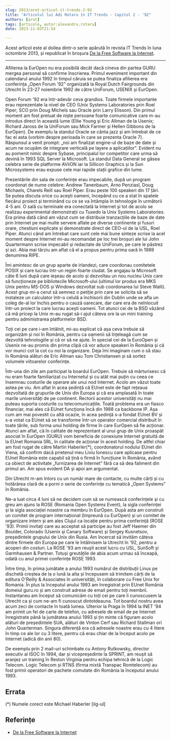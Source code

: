 ```yaml
---
slug: 2013/arot-articol-it-trends-2-92
title: "Articolul lui Adi Rotaru în IT Trends - Capitol 2 - '92"
authors: [arot]
tags: [articole, autor:alexandru.rotaru]
date: 2023-11-03T21:54

---
```


Acest articol este al doilea dintr-o serie apărută în revista IT Trends
în luna octombrie 2013, și republicat în broșura
[De la Free Software la Internet](https://cronica-it.github.io/arhiva/assets/2013/arot-brosura-a5-tipar.pdf).

<!-- truncate -->

---

Afilierea la EurOpen nu era posibilă decât dacă cineva din partea
GURU mergea personal să confirme înscrierea. Primul eveniment important din calendarul anului 1992 în timpul căruia se putea finaliza
afilierea era conferința „Open Forum '92” organizată la Royal Dutch Fairgrounds din Utrecht în 23-27 noiembrie 1992 de către UniForum,
USENIX și EurOpen.

Open Forum '92 era într-adevăr ceva grandios. Toate firmele importante erau reprezentate la nivel de CEO (Unix Systems Laboratories prin Roel Piper; SCO prin Doug Michels sau Oracle prin Larry Elisson). Din primul moment am fost preluat de niște persoane foarte comunicative care m-au introdus direct în această lume (Ellie Young și Eric Allman de la Usenix; Richard Jaross de la UniForum sau Mick Farmer și Hellen Gibbons de la EurOpen). De exemplu la standul Oracle se cânta jazz și am întrebat de ce fac ei asta (vorbim despre perioada în care se prezenta Oracle 7). Răspunsul a venit prompt: „noi am finalizat engine-ul de baze de date și acum ne ocupăm de integrare verticală pe layere a aplicațiilor”. Evident nu
au pomenit nimic despre Sybase, principalul lor competitor care urma să devină în 1993 SQL Server la Microsoft. La standul Data General se găsea celebra serie de platforme AViiON iar la Sillicon Graphics și la Sun Microsystems erau expuse cele mai rapide stații grafice din lume.

Prezentările din sala de conferințe erau impecabile, după un program coordonat de nume celebre: Andrew Tanenbaum, Arno Penziasl, Doug Michaels, Charels Reill sau Roel Piper. Erau peste 100 speakeri din 17 țări. Se putea discuta orice cu acești oameni, începând cu ce a stat în spatele fiecărui proiect și terminând cu ce se va întâmpla în tehnologie în următorii 4-5 ani. O sală cu terminale era conectată la Internet și tot de
acolo se realizau experimental demonstrații cu Tuxedo la Unix Systems Laboratories. Era prima dată când am văzut cum se distribuie tranzacțiile de baze de date prin Internet pe mai multe servere aflate pe diverse continente și fusuri orare, chestiuni explicate și demonstrate direct de CEO-ul de la USL, Roel Piper. Atunci când am întrebat care sunt cele mai bune sinteze scrise la acel moment despre Internet mi-au recomandat pe loc trei broșuri ale lui John Quartermann scrise impecabil și redactate de UniForum, pe care le păstrez și azi. Abia mai târziu am aflat că el a propus pentru prima oară în 1989 denumirea RIPE.

Îmi amintesc de un grup aparte de irlandezi, care coordonau comitetele POSIX și care lucrau într-un regim foarte ciudat. Se angajau la Microsoft câte 6 luni după care ieșeau de acolo și dezvoltau un nou nucleu Unix care să funcționeze pe bibliotecile Microsoft-ului (ultimul lor produs era MKS Unix pentru MS-DOS și Windows dezvoltat sub coordonarea lui Steve Walli). Acest grup mi-a cerut să semnez o petiție prin care se solicita să se instaleze un calculator într-o celulă a închisorii din Dublin unde se afla un coleg de-al lor închis pentru o cauză oarecare, dar care era de neînlocuit într-un proiect la care lucrau acești oameni. Tot atunci cei de la BSD văzând că mă pricep la Unix
m-au rugat sã-i ajut câteva ore la un mini training pentru administrarea platformelor BSD.

Toți cei pe care i-am întâlnit, mi-au explicat că așa ceva trebuie să organizăm și noi în România, pentru ca oamenii să înțeleagă cum se dezvoltă tehnologiile și că or să ne ajute. În special cei de la EuroOpen și Usenix ne-au promis din prima clipă că vor aduce speakeri în România și că vor munci cot la cot cu noi la organizare. Deja îmi imaginam cum o să stau în România alături de Eric Allman sau Tom Christiansen și să sortez volumele viitoarelor conferințe.

Într-una din zile am participat la boardul EurOpen. Trebuie să mărturisesc că nu eram foarte familiarizat cu Internetul și cu atât mai puțin cu ceea ce însemnau
costurile de operare ale unui nod Internet. Acolo am văzut toate astea pe viu. Am aflat în acea ședință că EUnet este de fapt rețeaua dezvoltată de grupurile de Unix din Europa și că era amplasată în toate marile universități de pe continent. Rectorii acestor universități nu mai puteau suporta costurile cu telecomunicațiile. Toată problema era un fiasco financiar, mai ales că EUnet funcționa încă din 1988 ca backbone IP. Așa cum am mai povestit cu altă ocazie, în acea ședință s-a fondat EUnet BV și s-a votat ca EUnet să se transforme într-un operator comercial distribuit în toate țările, sub forma unui holding de firme în care EurOpen să fie acționar. Atunci am aflat, că în calitate de reprezentant al unui grup de Unix proaspăt asociat în EurOpen (GURU) vom beneficia de conexiune Internet gratuită de la EUnet Romania SRL, în calitate de acționar în acest holding. De altfel chiar am fost rugat de către Martin Haberler(*), coordonatorul nodului EUnet din Viena, să confirm dacă prietenul meu Liviu Ionescu care aplicase pentru EUnet România este capabil să țină o firmă în funcțiune în România, având ca obiect de activitate „furnizarea de Internet” fără ca să dea faliment din primul an. Am spus evident DA și apoi am argumentat.

Din Utrecht m-am întors cu un număr mare de contacte, cu multe cărți și cu hotărârea clară de a porni o serie de conferințe cu tematică „Open Systems” în România.

Ne-a luat circa 4 luni să ne decidem cum să se numească conferințele și cu greu am ajuns la ROSE (Romania Open Systems Event), la sigla conferinței și la sigla asociației noastre ca membru în EurOpen. După asta am construit un comitet de program internațional (împreună cu EurOpen) și un comitet de organizare intern și am ales Clujul ca locație pentru prima conferință (ROSE '93). Primii invitați care au acceptat să participe au fost Jeff Haemer din Boulder, Colorado (Usenix şi Canary Software) și Sergey Kusnetsov, președintele grupului de Unix din Rusia. Am încercat să invităm câteva dintre firmele din Europa pe care le întâlnisem la Utrecht în '92, pentru a acoperi din costuri. La ROSE '93 am reușit acest lucru cu USL, SunSoft și Garmhausen & Partner. Totuși greutățile de abia acum
urmau să înceapă, odată cu anul primei conferințe ROSE 1993.

Între timp, în prima jumătate a anului 1993 numărul de distribuții Linux pe dischetă creștea de la o lună la alta și începusem să trimitem cărți de la editura O'Reilly & Associates în universități, în colaborare cu Free Unix for Romania. În plus la începutul anului 1993 am înregistrat prin EUnet România domeiul guru.ro și am construit adrese de email pentru toți membrii. Instantaneu am început să comunicăm cu toți cei pe care îi cunoscusem la Utrecht ca și cum ne-am fi cunoscut dintotdeauna. Tot boardul nostru avea acum zeci de contacte în toată lumea. Ulterior la Praga în 1994 la INET '94 am primit un fel de carte de telefon, cu adresele de email de pe Internet înregistrate până la jumătatea anului 1993 și țin minte că figuram acolo alături de președintele SUA, alături de Vinton Cerf sau Richard Stallman ori John Quarterman. Singura diferență era că adresele noastre erau cu 4 litere în timp ce ale lor cu 3 litere, pentru că erau chiar de la început acolo pe Internet (adică din anii 80).

De exemplu prin 2 mail-uri schimbate cu Antony Rutkowsky, director executiv al ISOC în 1994, dar și vicepreședinte la SPRINT, am reușit să aranjez un training în Reston Virginia pentru echipa tehnică de la Logic Telecom. Logic Telecom și RTNS (firma mixtă Transpac Romtelecom) au fost primii operatori de pachete comutate din România la începutul anului 1993.

## Errata

(*) Numele corect este Michael Haberler [ilg-ul]

## Referințe

- [De la Free Software la Internet](https://cronica-it.github.io/arhiva/assets/2013/arot-brosura-a5-tipar.pdf)
